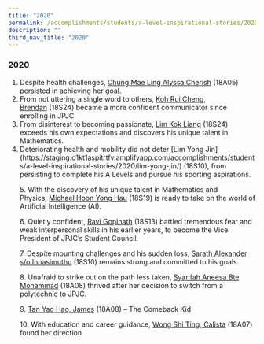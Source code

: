 ```yaml
---
title: "2020"
permalink: /accomplishments/students/a-level-inspirational-stories/2020/overview/
description: ""
third_nav_title: "2020"
---
```

<h3><strong>2020</strong></h3>

<ol>
	<li>Despite health challenges, <a href="/accomplishments/students/a-level-inspirational-stories/2020/cherish/">Chung Mae Ling Alyssa Cherish</a> (18A05) persisted in achieving her goal.</li>
	<li>From not uttering a single word to others, <a href="/accomplishments/students/a-level-inspirational-stories/2020/brendan/">Koh Rui Cheng, Brendan</a> (18S24) became a more confident communicator since enrolling in JPJC.</li>
	<li>From disinterest to becoming passionate, <a href="/accomplishments/students/a-level-inspirational-stories/2020/lim-kok-liang/">Lim Kok Liang</a> (18S24) exceeds his own expectations and discovers his unique talent in Mathematics.</li>
	<li>Deteriorating health and mobility did not deter [Lim Yong Jin](https://staging.d1kt1aspitrtfv.amplifyapp.com/accomplishments/students/a-level-inspirational-stories/2020/lim-yong-jin/) (18S10), from persisting to complete his A Levels and pursue his sporting aspirations.

5\.  With the discovery of his unique talent in Mathematics and Physics, [Michael Hoon Yong Hau](https://staging.d1kt1aspitrtfv.amplifyapp.com/accomplishments/students/a-level-inspirational-stories/2020/michael/) (18S19) is ready to take on the world of Artificial Intelligence (AI).

6\.  Quietly confident, [Ravi Gopinath](https://staging.d1kt1aspitrtfv.amplifyapp.com/accomplishments/students/a-level-inspirational-stories/2020/ravi/) (18S13) battled tremendous fear and weak interpersonal skills in his earlier years, to become the Vice President of JPJC’s Student Council.

7\.  Despite mounting challenges and his sudden loss, [Sarath Alexander s/o Innasimuthu](https://staging.d1kt1aspitrtfv.amplifyapp.com/accomplishments/students/a-level-inspirational-stories/2020/sarath/) (18S10) remains strong and committed to his goals. 

8\.  Unafraid to strike out on the path less taken, [Syarifah Aneesa Bte Mohammad](https://staging.d1kt1aspitrtfv.amplifyapp.com/accomplishments/students/a-level-inspirational-stories/2020/syarifah/) (18A08) thrived after her decision to switch from a polytechnic to JPJC. 

9\.  [Tan Yao Hao, James](https://staging.d1kt1aspitrtfv.amplifyapp.com/accomplishments/students/a-level-inspirational-stories/2020/james/) (18A08) – The Comeback Kid

10\.  With education and career guidance, [Wong Shi Ting, Calista](https://staging.d1kt1aspitrtfv.amplifyapp.com/accomplishments/students/a-level-inspirational-stories/2020/calista/) (18A07) found her direction